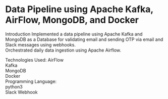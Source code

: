 # Data Pipeline using Apache Kafka, AirFlow, MongoDB, and Docker

Introduction
Implemented a data pipeline using Apache Kafka and MongoDB as a Database for validating email and sending OTP via email and Slack messages using webhooks. <br>
Orchestrated daily data ingestion using Apache Airflow. <br>

Technologies Used:
AirFlow <br>
Kafka <br>
MongoDB <br>
Docker <br>
Programming Language: <br>
python3 <br>
Slack Webhook 

